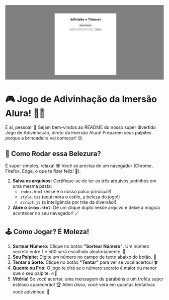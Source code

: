 ![Jogo de Adivinhação](imagem/jogoimersao.png)

# 🎮 Jogo de Adivinhação da Imersão Alura! 🧠✨

E aí, pessoal! 👋 Sejam bem-vindos ao README do nosso super divertido Jogo de Adivinhação, direto da Imersão Alura! Preparem seus palpites porque a brincadeira vai começar! 😉

## 🚀 Como Rodar essa Belezura?

É super simples, relaxa! 😎 Você só precisa de um navegador (Chrome, Firefox, Edge, o que te fizer feliz! 🦊).

1.  **Salva os arquivos:** Certifique-se de ter os três arquivos juntinhos em uma mesma pasta:
    * `index.html` (esse é o nosso palco principal!)
    * `style.css` (aqui mora o estilo, a beleza do jogo!)
    * `script.js` (a inteligência por trás da diversão!)
2.  **Abre o `index.html`:** Dê um clique duplo nesse arquivo e deixe a mágica acontecer no seu navegador! 🪄

## 🕹️ Como Jogar? É Moleza!

1.  **Sortear Número:** Clique no botão **"Sortear Número"**. Um número secreto entre 1 e 500 será escolhido aleatoriamente. 🤫
2.  **Seu Palpite:** Digite um número no campo de texto abaixo do botão. 🤔
3.  **Tentar a Sorte:** Clique no botão **"Tentar"** para ver se você acertou! 🍀
4.  **Quente ou Frio:** O jogo te dirá se o número secreto é maior ou menor que o seu palpite. 🔥🧊
5.  **Vitória!** Se você acertar, uma mensagem de parabéns e um troféu super estiloso aparecerão! 🏆 Além disso, você verá em quantas tentativas você adivinhou! 🎉
